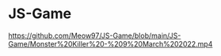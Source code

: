 # JS-Game

https://github.com/Meow97/JS-Game/blob/main/JS-Game/Monster%20Killer%20-%209%20March%202022.mp4
